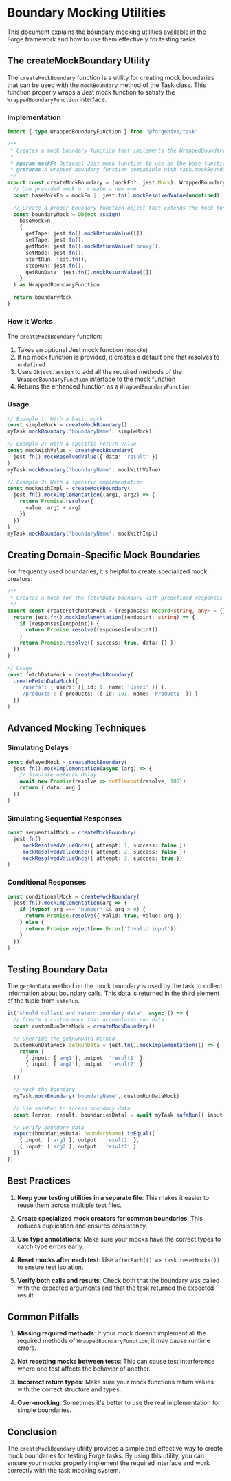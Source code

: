 # Boundary Mocking Utilities

This document explains the boundary mocking utilities available in the Forge framework and how to use them effectively for testing tasks.

## The createMockBoundary Utility

The `createMockBoundary` function is a utility for creating mock boundaries that can be used with the `mockBoundary` method of the Task class. This function properly wraps a Jest mock function to satisfy the `WrappedBoundaryFunction` interface.

### Implementation

```typescript
import { type WrappedBoundaryFunction } from '@forgehive/task'

/**
 * Creates a mock boundary function that implements the WrappedBoundaryFunction interface
 *
 * @param mockFn Optional Jest mock function to use as the base function
 * @returns A wrapped boundary function compatible with task.mockBoundary()
 */
export const createMockBoundary = (mockFn?: jest.Mock): WrappedBoundaryFunction => {
  // Use provided mock or create a new one
  const baseMockFn = mockFn || jest.fn().mockResolvedValue(undefined)

  // Create a proper boundary function object that extends the mock function
  const boundaryMock = Object.assign(
    baseMockFn,
    {
      getTape: jest.fn().mockReturnValue([]),
      setTape: jest.fn(),
      getMode: jest.fn().mockReturnValue('proxy'),
      setMode: jest.fn(),
      startRun: jest.fn(),
      stopRun: jest.fn(),
      getRunData: jest.fn().mockReturnValue([])
    }
  ) as WrappedBoundaryFunction

  return boundaryMock
}
```

### How It Works

The `createMockBoundary` function:

1. Takes an optional Jest mock function (`mockFn`)
2. If no mock function is provided, it creates a default one that resolves to `undefined`
3. Uses `Object.assign` to add all the required methods of the `WrappedBoundaryFunction` interface to the mock function
4. Returns the enhanced function as a `WrappedBoundaryFunction`

### Usage

```typescript
// Example 1: With a basic mock
const simpleMock = createMockBoundary()
myTask.mockBoundary('boundaryName', simpleMock)

// Example 2: With a specific return value
const mockWithValue = createMockBoundary(
  jest.fn().mockResolvedValue({ data: 'result' })
)
myTask.mockBoundary('boundaryName', mockWithValue)

// Example 3: With a specific implementation
const mockWithImpl = createMockBoundary(
  jest.fn().mockImplementation((arg1, arg2) => {
    return Promise.resolve({
      value: arg1 + arg2
    })
  })
)
myTask.mockBoundary('boundaryName', mockWithImpl)
```

## Creating Domain-Specific Mock Boundaries

For frequently used boundaries, it's helpful to create specialized mock creators:

```typescript
/**
 * Creates a mock for the fetchData boundary with predefined responses
 */
export const createFetchDataMock = (responses: Record<string, any> = {}): jest.Mock => {
  return jest.fn().mockImplementation((endpoint: string) => {
    if (responses[endpoint]) {
      return Promise.resolve(responses[endpoint])
    }
    return Promise.resolve({ success: true, data: {} })
  })
}

// Usage
const fetchDataMock = createMockBoundary(
  createFetchDataMock({
    '/users': { users: [{ id: 1, name: 'User1' }] },
    '/products': { products: [{ id: 101, name: 'Product1' }] }
  })
)
```

## Advanced Mocking Techniques

### Simulating Delays

```typescript
const delayedMock = createMockBoundary(
  jest.fn().mockImplementation(async (arg) => {
    // Simulate network delay
    await new Promise(resolve => setTimeout(resolve, 100))
    return { data: arg }
  })
)
```

### Simulating Sequential Responses

```typescript
const sequentialMock = createMockBoundary(
  jest.fn()
    .mockResolvedValueOnce({ attempt: 1, success: false })
    .mockResolvedValueOnce({ attempt: 2, success: false })
    .mockResolvedValueOnce({ attempt: 3, success: true })
)
```

### Conditional Responses

```typescript
const conditionalMock = createMockBoundary(
  jest.fn().mockImplementation(arg => {
    if (typeof arg === 'number' && arg > 0) {
      return Promise.resolve({ valid: true, value: arg })
    } else {
      return Promise.reject(new Error('Invalid input'))
    }
  })
)
```

## Testing Boundary Data

The `getRunData` method on the mock boundary is used by the task to collect information about boundary calls. This data is returned in the third element of the tuple from `safeRun`.

```typescript
it('should collect and return boundary data', async () => {
  // Create a custom mock that accumulates run data
  const customRunDataMock = createMockBoundary()

  // Override the getRunData method
  customRunDataMock.getRunData = jest.fn().mockImplementation(() => {
    return [
      { input: ['arg1'], output: 'result1' },
      { input: ['arg2'], output: 'result2' }
    ]
  })

  // Mock the boundary
  myTask.mockBoundary('boundaryName', customRunDataMock)

  // Use safeRun to access boundary data
  const [error, result, boundariesData] = await myTask.safeRun({ input: 'test' })

  // Verify boundary data
  expect(boundariesData?.boundaryName).toEqual([
    { input: ['arg1'], output: 'result1' },
    { input: ['arg2'], output: 'result2' }
  ])
})
```

## Best Practices

1. **Keep your testing utilities in a separate file**: This makes it easier to reuse them across multiple test files.

2. **Create specialized mock creators for common boundaries**: This reduces duplication and ensures consistency.

3. **Use type annotations**: Make sure your mocks have the correct types to catch type errors early.

4. **Reset mocks after each test**: Use `afterEach(() => task.resetMocks())` to ensure test isolation.

5. **Verify both calls and results**: Check both that the boundary was called with the expected arguments and that the task returned the expected result.

## Common Pitfalls

1. **Missing required methods**: If your mock doesn't implement all the required methods of `WrappedBoundaryFunction`, it may cause runtime errors.

2. **Not resetting mocks between tests**: This can cause test interference where one test affects the behavior of another.

3. **Incorrect return types**: Make sure your mock functions return values with the correct structure and types.

4. **Over-mocking**: Sometimes it's better to use the real implementation for simple boundaries.

## Conclusion

The `createMockBoundary` utility provides a simple and effective way to create mock boundaries for testing Forge tasks. By using this utility, you can ensure your mocks properly implement the required interface and work correctly with the task mocking system.
